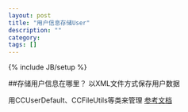 ```yaml
---
layout: post
title: "用户信息存储User"
description: ""
category: 
tags: []
---
```

{% include JB/setup %}

##存储用户信息在哪里？
以XML文件方式保存用户数据

用CCUserDefault、CCFileUtils等类来管理
[参考文档](http://blog.csdn.net/honghaier/article/details/8814551)